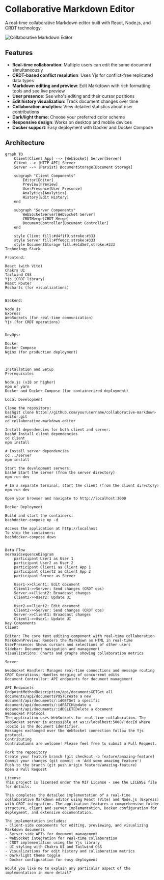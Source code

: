 # Collaborative Markdown Editor

A real-time collaborative Markdown editor built with React, Node.js, and CRDT technology.

![Collaborative Markdown Editor](https://via.placeholder.com/1200x600)

## Features

- **Real-time collaboration**: Multiple users can edit the same document simultaneously
- **CRDT-based conflict resolution**: Uses Yjs for conflict-free replicated data types
- **Markdown editing and preview**: Edit Markdown with rich formatting tools and see live preview
- **User presence**: See who's editing and their cursor positions
- **Edit history visualization**: Track document changes over time
- **Collaboration analytics**: View detailed statistics about user contributions
- **Dark/light theme**: Choose your preferred color scheme
- **Responsive design**: Works on desktop and mobile devices
- **Docker support**: Easy deployment with Docker and Docker Compose

## Architecture

```mermaid
graph TD
    Client[Client App] --> |WebSocket| Server[Server]
    Client --> |HTTP API| Server
    Server --> |Persist| DocumentStorage[Document Storage]
    
    subgraph "Client Components"
        Editor[Editor]
        Preview[Preview]
        UserPresence[User Presence]
        Analytics[Analytics]
        History[Edit History]
    end
    
    subgraph "Server Components"
        WebSocketServer[WebSocket Server]
        CRDTMerge[CRDT Merge]
        DocumentController[Document Controller]
    end
    
    style Client fill:#d4f1f9,stroke:#333
    style Server fill:#ffe6cc,stroke:#333
    style DocumentStorage fill:#e1d5e7,stroke:#333
Technology Stack

Frontend:

React (with Vite)
Chakra UI
Tailwind CSS
Yjs (CRDT library)
React Router
Recharts (for visualizations)


Backend:

Node.js
Express
WebSockets (for real-time communication)
Yjs (for CRDT operations)


DevOps:

Docker
Docker Compose
Nginx (for production deployment)



Installation and Setup
Prerequisites

Node.js (v18 or higher)
npm or yarn
Docker and Docker Compose (for containerized deployment)

Local Development

Clone the repository:
bashgit clone https://github.com/yourusername/collaborative-markdown-editor.git
cd collaborative-markdown-editor

Install dependencies for both client and server:
bash# Install client dependencies
cd client
npm install

# Install server dependencies
cd ../server
npm install

Start the development servers:
bash# Start the server (from the server directory)
npm run dev

# In a separate terminal, start the client (from the client directory)
npm run dev

Open your browser and navigate to http://localhost:3000

Docker Deployment

Build and start the containers:
bashdocker-compose up -d

Access the application at http://localhost
To stop the containers:
bashdocker-compose down


Data Flow
mermaidsequenceDiagram
    participant User1 as User 1
    participant User2 as User 2
    participant Client1 as Client App 1
    participant Client2 as Client App 2
    participant Server as Server
    
    User1->>Client1: Edit document
    Client1->>Server: Send changes (CRDT ops)
    Server->>Client2: Broadcast changes
    Client2->>User2: Update UI
    
    User2->>Client2: Edit document
    Client2->>Server: Send changes (CRDT ops)
    Server->>Client1: Broadcast changes
    Client1->>User1: Update UI
Key Components
Client

Editor: The core text editing component with real-time collaboration
MarkdownPreview: Renders the Markdown as HTML in real-time
UserPresence: Shows cursors and selections of other users
Sidebar: Document navigation and management
Visualizations: Charts and graphs showing collaboration metrics

Server

WebSocket Handler: Manages real-time connections and message routing
CRDT Operations: Handles merging of concurrent edits
Document Controller: API endpoints for document management

API Endpoints
EndpointMethodDescription/api/documentsGETGet all documents/api/documentsPOSTCreate a new document/api/documents/:idGETGet a specific document/api/documents/:idPATCHUpdate a document/api/documents/:idDELETEDelete a document
WebSocket Protocol
The application uses WebSockets for real-time collaboration. The WebSocket server is accessible at ws://localhost:5000/:docId where :docId is the document identifier.
Messages exchanged over the WebSocket connection follow the Yjs protocol.
Contributing
Contributions are welcome! Please feel free to submit a Pull Request.

Fork the repository
Create your feature branch (git checkout -b feature/amazing-feature)
Commit your changes (git commit -m 'Add some amazing feature')
Push to the branch (git push origin feature/amazing-feature)
Open a Pull Request

License
This project is licensed under the MIT License - see the LICENSE file for details.

This completes the detailed implementation of a real-time collaborative Markdown editor using React (Vite) and Node.js (Express) with CRDT integration. The application features a comprehensive folder structure, client and server implementation, Docker configuration for deployment, and extensive documentation.

The implementation includes:
- Client-side components for editing, previewing, and visualizing Markdown documents
- Server-side APIs for document management
- WebSocket integration for real-time collaboration
- CRDT implementation using the Yjs library
- UI styling with Chakra UI and Tailwind CSS
- Visualizations for edit history and collaboration metrics
- Dark/light theme toggle
- Docker configuration for easy deployment

Would you like me to explain any particular aspect of the implementation in more detail?